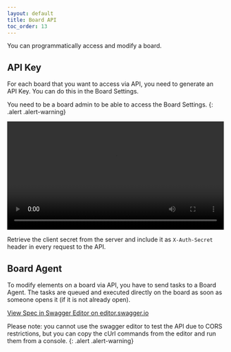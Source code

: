 ```yaml
---
layout: default
title: Board API
toc_order: 13
---
```


You can programmatically access and modify a board.

## API Key

For each board that you want to access via API, you need to generate an API Key. You can do this in the Board Settings.

You need to be a board admin to be able to access the Board Settings.
{: .alert .alert-warning}

<div class="video-container">
    <video style="width: 100%" controls>
        <source src="{{site.baseUrl}}/assets/video/board_workspace/Board_API.webm">
    </video>
</div>

Retrieve the client secret from the server and include it as `X-Auth-Secret` header in every request to the API.

## Board Agent

To modify elements on a board via API, you have to send tasks to a Board Agent. The tasks are queued and executed directly on the board
as soon as someone opens it (if it is not already open).

[View Spec in Swagger Editor on editor.swagger.io](https://editor.swagger.io/?url=https://raw.githubusercontent.com/proophboard/wiki/main/assets/cody/board-agent-api-spec.yaml)

Please note: you cannot use the swagger editor to test the API due to CORS restrictions, but you can copy the cUrl commands from the editor and run them from a console.
{: .alert .alert-warning}

